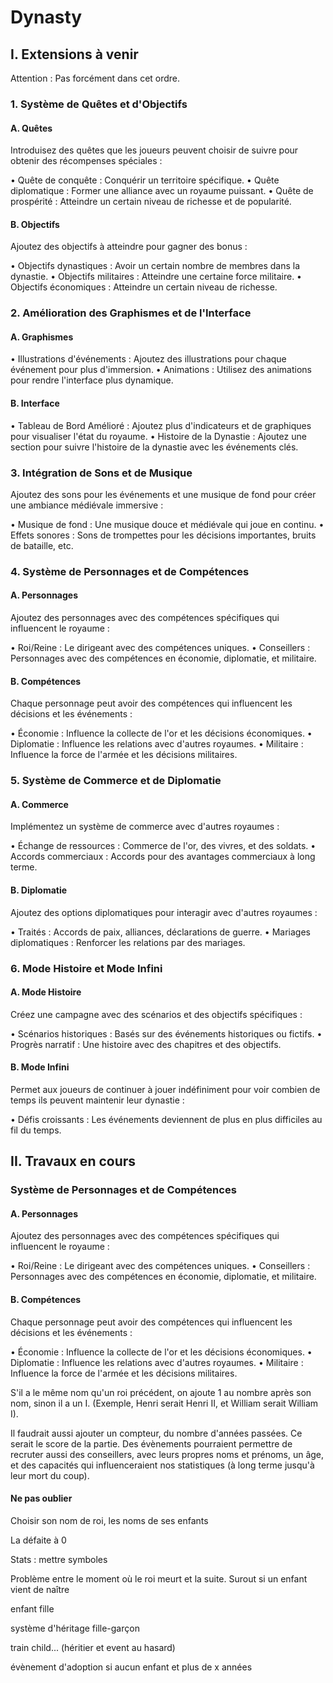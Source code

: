 # Dynasty

## I. Extensions à venir
Attention : Pas forcément dans cet ordre.

### 1. Système de Quêtes et d'Objectifs

#### A. Quêtes
Introduisez des quêtes que les joueurs peuvent choisir de suivre pour obtenir des récompenses spéciales :

•	Quête de conquête : Conquérir un territoire spécifique.
•	Quête diplomatique : Former une alliance avec un royaume puissant.
•	Quête de prospérité : Atteindre un certain niveau de richesse et de popularité.
#### B. Objectifs
Ajoutez des objectifs à atteindre pour gagner des bonus :

•	Objectifs dynastiques : Avoir un certain nombre de membres dans la dynastie.
•	Objectifs militaires : Atteindre une certaine force militaire.
•	Objectifs économiques : Atteindre un certain niveau de richesse.

### 2. Amélioration des Graphismes et de l'Interface
#### A. Graphismes
•	Illustrations d'événements : Ajoutez des illustrations pour chaque événement pour plus d'immersion.
•	Animations : Utilisez des animations pour rendre l'interface plus dynamique.
#### B. Interface
•	Tableau de Bord Amélioré : Ajoutez plus d'indicateurs et de graphiques pour visualiser l'état du royaume.
•	Histoire de la Dynastie : Ajoutez une section pour suivre l'histoire de la dynastie avec les événements clés.
### 3. Intégration de Sons et de Musique
Ajoutez des sons pour les événements et une musique de fond pour créer une ambiance médiévale immersive :

•	Musique de fond : Une musique douce et médiévale qui joue en continu.
•	Effets sonores : Sons de trompettes pour les décisions importantes, bruits de bataille, etc.
### 4. Système de Personnages et de Compétences
#### A. Personnages
Ajoutez des personnages avec des compétences spécifiques qui influencent le royaume :

•	Roi/Reine : Le dirigeant avec des compétences uniques.
•	Conseillers : Personnages avec des compétences en économie, diplomatie, et militaire.
#### B. Compétences
Chaque personnage peut avoir des compétences qui influencent les décisions et les événements :

•	Économie : Influence la collecte de l'or et les décisions économiques.
•	Diplomatie : Influence les relations avec d'autres royaumes.
•	Militaire : Influence la force de l'armée et les décisions militaires.
### 5. Système de Commerce et de Diplomatie
#### A. Commerce
Implémentez un système de commerce avec d'autres royaumes :

•	Échange de ressources : Commerce de l'or, des vivres, et des soldats.
•	Accords commerciaux : Accords pour des avantages commerciaux à long terme.
#### B. Diplomatie
Ajoutez des options diplomatiques pour interagir avec d'autres royaumes :

•	Traités : Accords de paix, alliances, déclarations de guerre.
•	Mariages diplomatiques : Renforcer les relations par des mariages.
### 6. Mode Histoire et Mode Infini
#### A. Mode Histoire
Créez une campagne avec des scénarios et des objectifs spécifiques :

•	Scénarios historiques : Basés sur des événements historiques ou fictifs.
•	Progrès narratif : Une histoire avec des chapitres et des objectifs.
#### B. Mode Infini
Permet aux joueurs de continuer à jouer indéfiniment pour voir combien de temps ils peuvent maintenir leur dynastie :

•	Défis croissants : Les événements deviennent de plus en plus difficiles au fil du temps.



## II. Travaux en cours

### Système de Personnages et de Compétences
#### A. Personnages
Ajoutez des personnages avec des compétences spécifiques qui influencent le royaume :

•	Roi/Reine : Le dirigeant avec des compétences uniques.
•	Conseillers : Personnages avec des compétences en économie, diplomatie, et militaire.
#### B. Compétences
Chaque personnage peut avoir des compétences qui influencent les décisions et les événements :

•	Économie : Influence la collecte de l'or et les décisions économiques.
•	Diplomatie : Influence les relations avec d'autres royaumes.
•	Militaire : Influence la force de l'armée et les décisions militaires.

S'il a le même nom qu'un roi précédent, on ajoute 1 au nombre après son nom, sinon il a un I. (Exemple, Henri serait Henri II, et William serait William I).

Il faudrait aussi ajouter un compteur, du nombre d'années passées. Ce serait le score de la partie.
Des évènements pourraient permettre de recruter aussi des conseillers, avec leurs propres noms et prénoms, un âge, et des capacités qui influenceraient nos statistiques (à long terme jusqu'à leur mort du coup).

#### Ne pas oublier
Choisir son nom de roi, les noms de ses enfants

La défaite à 0

Stats : mettre symboles

Problème entre le moment où le roi meurt et la suite. Surout si un enfant vient de naître

enfant fille

système d'héritage fille-garçon

train child... (héritier et event au hasard)

évènement d'adoption si aucun enfant et plus de x années